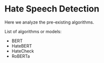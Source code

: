 # Hate Speech Detection

Here we analyze the pre-existing algorithms.

List of algorithms or models:
- BERT
- HateBERT
- HateCheck
- RoBERTa
